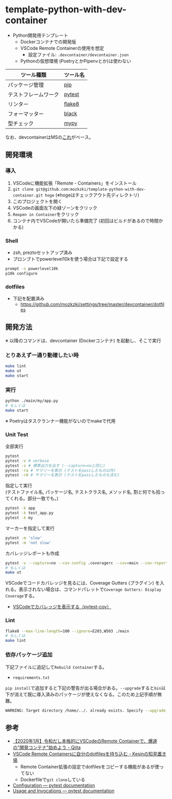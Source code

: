 # template-python-with-dev-container

- Python開発用テンプレート
  - Dockerコンテナでの開発版
  - VSCode Remote Containerの使用を想定
    - 設定ファイル: `.devcontainer/devcontainer.json`
  - Pythonの仮想環境 (PoetryとかPipenvとか)は使わない

| ツール種類 | ツール名 |
|--|--|
| パッケージ管理 | [pip](https://kurozumi.github.io/pip/index.html) |
| テストフレームワーク | [pytest](https://docs.pytest.org/en/6.2.x/) |
| リンター | [flake8](https://flake8.pycqa.org/en/latest/) |
| フォーマッター | [black](https://github.com/psf/black) |
| 型チェック | [mypy](https://mypy.readthedocs.io/en/stable/) |

なお、devcontainerはMSの[これ](https://github.com/microsoft/vscode-dev-containers/tree/v0.191.0/containers/python-3)がベース。

## 開発環境

### 導入

1. VSCodeに機能拡張「Remote - Containers」をインストール
1. `git clone git@github.com:mozkzki/template-python-with-dev-container.git hoge` (※hogeはチェックアウト先ディレクトリ)
1. このプロジェクトを開く
1. VSCodeの画面左下の緑ゾーンをクリック
1. `Reopen in Container`をクリック
1. コンテナ内でVSCodeが開いたら準備完了 (初回はビルドがあるので時間かかる)

### Shell

- zsh, preztoセットアップ済み
- プロンプトでpowerlevel10kを使う場合は下記で設定する

```zsh
prompt -s powerlevel10k
p10k configure
```

### dotfiles

- 下記を配置済み
  - https://github.com/mozkzki/settings/tree/master/devcontainer/dotfiles

## 開発方法

※ 以降のコマンドは、devcontainer (Dockerコンテナ) を起動し、そこで実行

### とりあえず一通り動確したい時

```sh
make lint
make ut
make start
```

### 実行

```sh
python ./main/my/app.py
# もしくは
make start
```

※ Poetryはタスクランナー機能がないのでmakeで代用

### Unit Test

全部実行

```sh
pytest
pytest -v # verbose
pytest -s # 標準出力を出す (--capture=noと同じ)
pytest -ra # サマリーを表示 (テストをpassしたもの以外)
pytest -rA # サマリーを表示 (テストをpassしたものも含む)
```

指定して実行  
(テストファイル名, パッケージ名, テストクラス名, メソッド名, 割と何でも拾ってくれる。部分一致でも。)

```sh
pytest -k app
pytest -k test_app.py
pytest -k my
```

マーカーを指定して実行

```sh
pytest -m 'slow'
pytest -m 'not slow'
```

カバレッジレポートも作成

```sh
pytest -v --capture=no --cov-config .coveragerc --cov=main --cov-report=xml --cov-report=term-missing .
# もしくは
make ut
```

VSCodeでコードカバレッジを見るには、Coverage Gutters (プラグイン) を入れる。表示されない場合は、コマンドパレットで`Coverage Gutters: Display Coverage`する。

- [VSCodeでカバレッジを表示する（pytest-cov）](https://zenn.dev/tyoyo/articles/769df4b7eb9398)

### Lint

```sh
flake8 --max-line-length=100 --ignore=E203,W503 ./main
# もしくは
make lint
```

### 依存パッケージ追加

下記ファイルに追記して`Rebuild Container`する。

- `requirements.txt`

`pip install`で追加すると下記の警告が出る場合がある。`--upgrade`すると`bin`以下が消えて既に導入済みのパッケージが使えなくなる。このため上記手順が無難。

```zsh
WARNING: Target directory /home/../. already exists. Specify --upgrade to force replacement.
```

## 参考

- [【2020年1月】令和だし本格的にVSCodeのRemote Containerで、爆速の"開発コンテナ"始めよう - Qiita](https://qiita.com/koinori/items/084a0770c1f9e72e0c14)
- [VSCode Remote Containersに自分のdotfilesを持ち込む - Kesinの知見置き場](https://kesin.hatenablog.com/entry/2020/07/10/083000)
  - Remote Container拡張の設定でdotfilesをコピーする機能があるが使ってない
  - Dockerfileで`git clone`している
- [Configuration — pytest documentation](https://docs.pytest.org/en/6.2.x/customize.html)
- [Usage and Invocations — pytest documentation](https://docs.pytest.org/en/6.2.x/usage.html)
